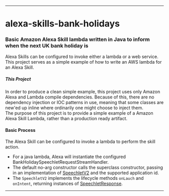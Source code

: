 ----
# alexa-skills-bank-holidays
### Basic Amazon Alexa Skill lambda written in Java to inform when the next UK bank holiday is
Alexa Skills can be configured to invoke either a lambda or a web service. This project serves as a simple example of how to write an AWS lambda for an Alexa Skill.

##### This Project
In order to produce a clean simple example, this project uses only Amazon Alexa and Lambda compile dependencies. Because of this, there are no dependency injection or IOC patterns in use, meaning that some classes are new'ed up inline where ordinarily one might choose to inject them.  
The purpose of this project is to provide a simple example of a Amazon Alexa Skill Lambda, rather than a production ready artifact.

#### Basic Process
The Alexa Skill can be configured to invoke a lambda to perform the skill action.
* For a java lambda, Alexa will instantiate the configured BankHolidaySpeechletRequestStreamHandler.
* The default no-arg constructor calls the superclass constructor, passing in an implementation of [SpeechletV2](https://developer.amazon.com/public/binaries/content/assets/javadoc/ask-java-library-3/com/amazon/speech/speechlet/Speechlet.html) and the supported application id.
* The `SpeechletV2` implements the lifecycle methods `onLauch` and `onIntent`, returning instances of [SpeechletResponse](https://developer.amazon.com/public/binaries/content/assets/javadoc/ask-java-library-3/com/amazon/speech/speechlet/speechletresponse.html).

----


